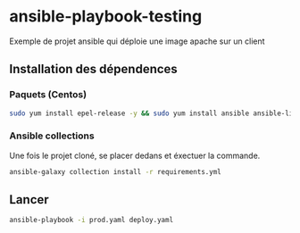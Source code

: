 # ansible-playbook-testing
Exemple de projet ansible qui déploie une image apache sur un client

## Installation des dépendences

### Paquets (Centos)
```bash
sudo yum install epel-release -y && sudo yum install ansible ansible-lint nano -y
```
### Ansible collections
Une fois le projet cloné, se placer dedans et éxectuer la commande.
```bash
ansible-galaxy collection install -r requirements.yml
```
## Lancer
```bash
ansible-playbook -i prod.yaml deploy.yaml
```